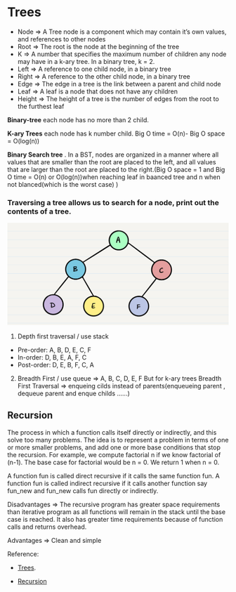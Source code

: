 # Trees

* Node => A Tree node is a component which may contain it’s own values, and references to other nodes
* Root => The root is the node at the beginning of the tree
* K => A number that specifies the maximum number of children any node may have in a k-ary tree. In a binary tree, k = 2.
* Left => A reference to one child node, in a binary tree
* Right => A reference to the other child node, in a binary tree
* Edge => The edge in a tree is the link between a parent and child node
* Leaf => A leaf is a node that does not have any children
* Height => The height of a tree is the number of edges from the root to the furthest leaf

**Binary-tree** each node has no more than 2 child.

**K-ary Trees** each node has k number child. Big O time = O(n)- Big O space = O(log(n))

**Binary Search tree** . In a BST, nodes are organized in a manner where all values that are smaller than the root are placed to the left, and all values that are larger than the root are placed to the right.(Big O space = 1 and Big O time = O(n) or O(log(n))when reaching leaf in baanced tree and n when not blanced(which is the worst case) )

### Traversing a tree allows us to search for a node, print out the contents of a tree.

![tree](../img/tree-example.png)

1. Depth first traversal / use stack

  * Pre-order: A, B, D, E, C, F
  * In-order: D, B, E, A, F, C
  * Post-order: D, E, B, F, C, A

2. Breadth First / use queue
        => A, B, C, D, E, F
        But for k-ary trees
        Breadth First Traversal => enqueing cilds instead of parents(enqueueing parent , dequeue parent and enque childs ......)



## Recursion

The process in which a function calls itself directly or indirectly, and this solve too many problems. The idea is to represent a problem in terms of one or more smaller problems, and add one or more base conditions that stop the recursion. For example, we compute factorial n if we know factorial of (n-1). The base case for factorial would be n = 0. We return 1 when n = 0. 

A function fun is called direct recursive if it calls the same function fun. A function fun is called indirect recursive if it calls another function say fun_new and fun_new calls fun directly or indirectly.

Disadvantages => The recursive program has greater space requirements than iterative program as all functions will remain in the stack until the base case is reached. It also has greater time requirements because of function calls and returns overhead.

Advantages => Clean and simple

Reference:

* [Trees](https://codefellows.github.io/common_curriculum/data_structures_and_algorithms/Code_401/class-15/resources/Trees.html).

* [Recursion](https://www.geeksforgeeks.org/recursion/)